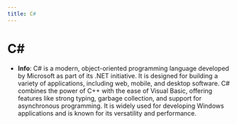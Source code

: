 ```yaml
---
title: C#
---
```


# C#
- **Info**:
C# is a modern, object-oriented programming language developed by Microsoft as part of its .NET initiative. It is designed for building a variety of applications, including web, mobile, and desktop software. C# combines the power of C++ with the ease of Visual Basic, offering features like strong typing, garbage collection, and support for asynchronous programming. It is widely used for developing Windows applications and is known for its versatility and performance.